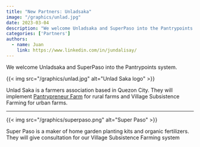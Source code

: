 ```yaml
---
title: "New Partners: Unladsaka"
image: "/graphics/unlad.jpg"
date: 2023-03-04
description: "We welcome Unladsaka and SuperPaso into the Pantrypoints system"
categories: ['Partners']
authors:
  - name: Juan
    link: https://www.linkedin.com/in/jundalisay/
---
```



We welcome Unladsaka and SuperPaso into the Pantrypoints system.

{{< img src="/graphics/unlad.jpg" alt="Unlad Saka logo"  >}}

Unlad Saka is a farmers association based in Quezon City. They will implement [Pantrypreneur Farm](/farm) for rural farms and Village Subsistence Farming for urban farms.   

---

{{< img src="/graphics/superpaso.png" alt="Super Paso"  >}}


Super Paso is a maker of home garden planting kits and organic fertilizers. They will give consultation for our Village Subsistence Farming system